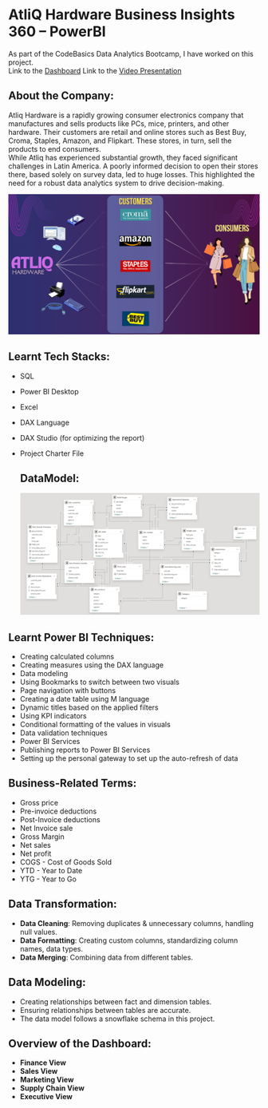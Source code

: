 # AtliQ Hardware Business Insights 360 – PowerBI

As part of the CodeBasics Data Analytics Bootcamp, I have worked on this project.  
Link to the [Dashboard](https://app.powerbi.com/view?r=eyJrIjoiMzBhMThkYzMtMDA2Ny00ZWYyLTlkOGMtMzYwYTI4YmI5YTY5IiwidCI6ImM2ZTU0OWIzLTVmNDUtNDAzMi1hYWU5LWQ0MjQ0ZGM1YjJjNCJ9&pageName=2ce8dd285472c82afd14)
Link to the [Video Presentation](https://www.linkedin.com/feed/update/urn:li:activity:7274802774335266817/)

## About the Company:
Atliq Hardware is a rapidly growing consumer electronics company that manufactures and sells products like PCs, mice, printers, and other hardware. Their customers are retail and online stores such as Best Buy, Croma, Staples, Amazon, and Flipkart. These stores, in turn, sell the products to end consumers.  
While Atliq has experienced substantial growth, they faced significant challenges in Latin America. A poorly informed decision to open their stores there, based solely on survey data, led to huge losses. This highlighted the need for a robust data analytics system to drive decision-making.

![About Atliq](https://github.com/savya-27/PowerBI-Atliq-Hardware-Business-Insights-360/blob/main/About%20Atliq.png)

## Learnt Tech Stacks:
- SQL
- Power BI Desktop
- Excel
- DAX Language
- DAX Studio (for optimizing the report)
- Project Charter File

  ## DataModel:
  ![Data Model](https://github.com/savya-27/PowerBI-Atliq-Hardware-Business-Insights-360/blob/main/Atliq%20Hardware%20Datamodel.png)

## Learnt Power BI Techniques:
- Creating calculated columns
- Creating measures using the DAX language
- Data modeling
- Using Bookmarks to switch between two visuals
- Page navigation with buttons
- Creating a date table using M language
- Dynamic titles based on the applied filters
- Using KPI indicators
- Conditional formatting of the values in visuals
- Data validation techniques
- Power BI Services
- Publishing reports to Power BI Services
- Setting up the personal gateway to set up the auto-refresh of data

## Business-Related Terms:
- Gross price
- Pre-invoice deductions
- Post-Invoice deductions
- Net Invoice sale
- Gross Margin
- Net sales
- Net profit
- COGS - Cost of Goods Sold
- YTD - Year to Date
- YTG - Year to Go

## Data Transformation:
- **Data Cleaning**: Removing duplicates & unnecessary columns, handling null values.
- **Data Formatting**: Creating custom columns, standardizing column names, data types.
- **Data Merging**: Combining data from different tables.

## Data Modeling:
- Creating relationships between fact and dimension tables.
- Ensuring relationships between tables are accurate.
- The data model follows a snowflake schema in this project.

## Overview of the Dashboard:
- **Finance View**
- **Sales View**
- **Marketing View**
- **Supply Chain View**
- **Executive View**


